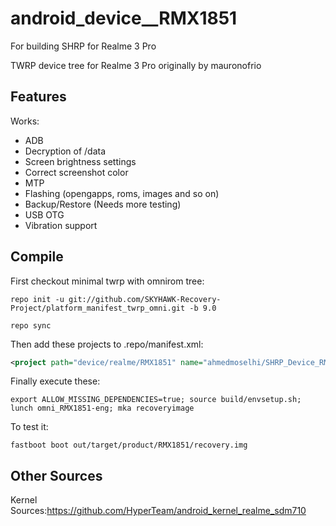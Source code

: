# android_device__RMX1851
For building SHRP for Realme 3 Pro

TWRP device tree for Realme 3 Pro originally by mauronofrio

## Features

Works:

- ADB
- Decryption of /data
- Screen brightness settings
- Correct screenshot color
- MTP
- Flashing (opengapps, roms, images and so on)
- Backup/Restore (Needs more testing)
- USB OTG
- Vibration support
## Compile

First checkout minimal twrp with omnirom tree:

```
repo init -u git://github.com/SKYHAWK-Recovery-Project/platform_manifest_twrp_omni.git -b 9.0

repo sync
```

Then add these projects to .repo/manifest.xml:

```xml
<project path="device/realme/RMX1851" name="ahmedmoselhi/SHRP_Device_RMX1851" remote="github" revision="android-9.0" />
```

Finally execute these:

```
export ALLOW_MISSING_DEPENDENCIES=true; source build/envsetup.sh; lunch omni_RMX1851-eng; mka recoveryimage
```

To test it:

```
fastboot boot out/target/product/RMX1851/recovery.img
```
## Other Sources

Kernel Sources:https://github.com/HyperTeam/android_kernel_realme_sdm710
